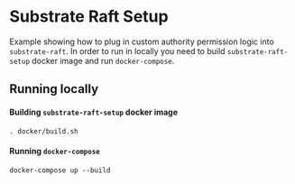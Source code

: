 # Substrate Raft Setup

Example showing how to plug in custom authority permission logic into `substrate-raft`.
In order to run in locally you need to build `substrate-raft-setup` docker image and run `docker-compose`.

## Running locally

#### Building `substrate-raft-setup` docker image
`. docker/build.sh`

#### Running `docker-compose`
`docker-compose up --build`
